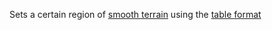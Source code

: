 Sets a certain region of [smooth terrain](https://developer.roblox.com/articles/Intro-To-Terrain "Smooth terrain") using the [table format](https://developer.roblox.com/articles/Intro-To-Terrain#Reading_and_writing_voxels "Smooth terrain")